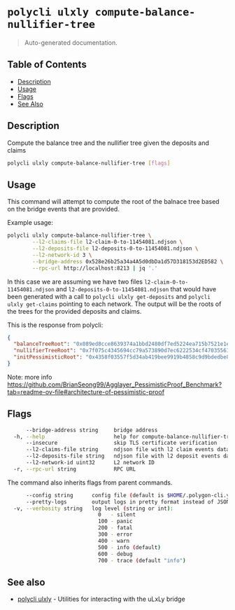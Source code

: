 # `polycli ulxly compute-balance-nullifier-tree`

> Auto-generated documentation.

## Table of Contents

- [Description](#description)
- [Usage](#usage)
- [Flags](#flags)
- [See Also](#see-also)

## Description

Compute the balance tree and the nullifier tree given the deposits and claims

```bash
polycli ulxly compute-balance-nullifier-tree [flags]
```

## Usage

This command will attempt to compute the root of the balnace tree based on the bridge
events that are provided.

Example usage:

```bash
polycli ulxly compute-balance-nullifier-tree \
        --l2-claims-file l2-claim-0-to-11454081.ndjson \
        --l2-deposits-file l2-deposits-0-to-11454081.ndjson \
        --l2-network-id 3 \
        --bridge-address 0x528e26b25a34a4A5d0dbDa1d57D318153d2ED582 \
        --rpc-url http://localhost:8213 | jq '.'
```

In this case we are assuming we have two files
`l2-claim-0-to-11454081.ndjson` and `l2-deposits-0-to-11454081.ndjson` that would have been generated
with a call to `polycli ulxly get-deposits` and `polycli ulxly get-claims` pointing to each network.
The output will be the roots of the trees for the provided deposits and claims.

This is the response from polycli:

```json
{
  "balanceTreeRoot": "0x089ed8cce8639374a1bbd2480df7ed5224ea715b7521e1e2de549a6def791757",
  "nullifierTreeRoot": "0x7f075c4345694cc79a573890d7ec6222534cf470355611801104be0c8bf972c4",
  "initPessimisticRoot": "0x4358f03557f5d34ab419bee9919b4858c9d9bdedbe8e7ce7fb78ff9c4bc65676"
}
```

Note: more info https://github.com/BrianSeong99/Agglayer_PessimisticProof_Benchmark?tab=readme-ov-file#architecture-of-pessimistic-proof
## Flags

```bash
      --bridge-address string     bridge address
  -h, --help                      help for compute-balance-nullifier-tree
      --insecure                  skip TLS certificate verification
      --l2-claims-file string     ndjson file with l2 claim events data
      --l2-deposits-file string   ndjson file with l2 deposit events data
      --l2-network-id uint32      L2 network ID
  -r, --rpc-url string            RPC URL
```

The command also inherits flags from parent commands.

```bash
      --config string      config file (default is $HOME/.polygon-cli.yaml)
      --pretty-logs        output logs in pretty format instead of JSON (default true)
  -v, --verbosity string   log level (string or int):
                             0   - silent
                             100 - panic
                             200 - fatal
                             300 - error
                             400 - warn
                             500 - info (default)
                             600 - debug
                             700 - trace (default "info")
```

## See also

- [polycli ulxly](polycli_ulxly.md) - Utilities for interacting with the uLxLy bridge
